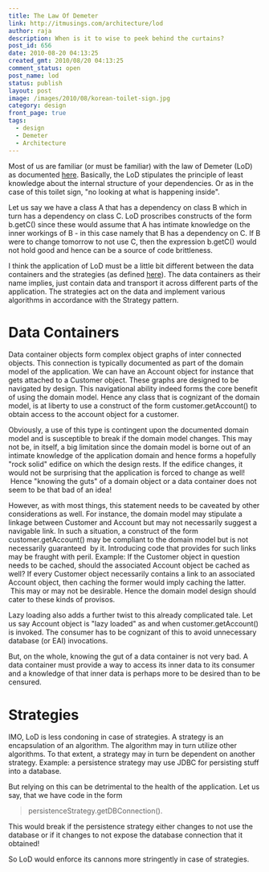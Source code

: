```yaml
---
title: The Law Of Demeter
link: http://itmusings.com/architecture/lod
author: raja
description: When is it to wise to peek behind the curtains?
post_id: 656
date: 2010-08-20 04:13:25
created_gmt: 2010/08/20 04:13:25
comment_status: open
post_name: lod
status: publish
layout: post
image: /images/2010/08/korean-toilet-sign.jpg
category: design
front_page: true
tags:
  - design
  - Demeter
  - Architecture
---
```


Most of us are familiar (or must be familiar) with the law of Demeter (LoD) as documented [here](http://en.wikipedia.org/wiki/Law_of_Demeter). Basically, the LoD stipulates the principle of least knowledge about the internal structure of your dependencies. Or as in the case of this toilet sign, "no looking at what is happening inside".

Let us say we have a class A that has a dependency on class B which in turn has a dependency on class C. LoD proscribes constructs of the form b.getC() since these would assume that A has intimate knowledge on the inner workings of B - in this case namely that B has a dependency on C. If B were to change tomorrow to not use C, then the expression b.getC() would not hold good and hence can be a source of code brittleness.

I think the application of LoD must be a little bit different between the data containers and the strategies (as defined [here](<? echo get_permalink\(194\);?>)). The data containers as their name implies, just contain data and transport it across different parts of the application. The strategies act on the data and implement various algorithms in accordance with the Strategy pattern.

# Data Containers

Data container objects form complex object graphs of inter connected objects. This connection is typically documented as part of the domain model of the application. We can have an Account object for instance that gets attached to a Customer object. These graphs are designed to be navigated by design. This navigational ability indeed forms the core benefit of using the domain model. Hence any class that is cognizant of the domain model, is at liberty to use a construct of the form customer.getAccount() to obtain access to the account object for a customer.

Obviously, a use of this type is contingent upon the documented domain model and is susceptible to break if the domain model changes. This may not be, in itself, a big limitation since the domain model is borne out of an intimate knowledge of the application domain and hence forms a hopefully "rock solid" edifice on which the design rests. If the edifice changes, it would not be surprising that the application is forced to change as well!  Hence "knowing the guts" of a domain object or a data container does not seem to be that bad of an idea!

However, as with most things, this statement needs to be caveated by other considerations as well. For instance, the domain model may stipulate a linkage between Customer and Account but may not necessarily suggest a navigable link. In such a situation, a construct of the form customer.getAccount() may be compliant to the domain model but is not necessarily guaranteed  by it. Introducing code that provides for such links may be fraught with peril. Example: If the Customer object in question needs to be cached, should the associated Account object be cached as well? If every Customer object necessarily contains a link to an associated Account object, then caching the former would imply caching the latter.  This may or may not be desirable. Hence the domain model design should cater to these kinds of provisos.

Lazy loading also adds a further twist to this already complicated tale. Let us say Account object is "lazy loaded" as and when customer.getAccount() is invoked. The consumer has to be cognizant of this to avoid unnecessary database (or EAI) invocations.

But, on the whole, knowing the gut of a data container is not very bad. A data container must provide a way to access its inner data to its consumer and a knowledge of that inner data is perhaps more to be desired than to be censured.

# Strategies

IMO, LoD is less condoning in case of strategies. A strategy is an encapsulation of an algorithm. The algorithm may in turn utilize other algorithms. To that extent, a strategy may in turn be dependent on another strategy. Example: a persistence strategy may use JDBC for persisting stuff into a database.

But relying on this can be detrimental to the health of the application. Let us say, that we have code in the form

> persistenceStrategy.getDBConnection().

This would break if the persistence strategy either changes to not use the database or if it changes to not expose the database connection that it obtained!

So LoD would enforce its cannons more stringently in case of strategies.
